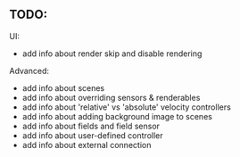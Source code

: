 ## TODO:

UI:
- add info about render skip and disable rendering

Advanced:

- add info about scenes
- add info about overriding sensors & renderables
- add info about 'relative' vs 'absolute' velocity controllers
- add info about adding background image to scenes 
- add info about fields and field sensor
- add info about user-defined controller 
- add info about external connection
